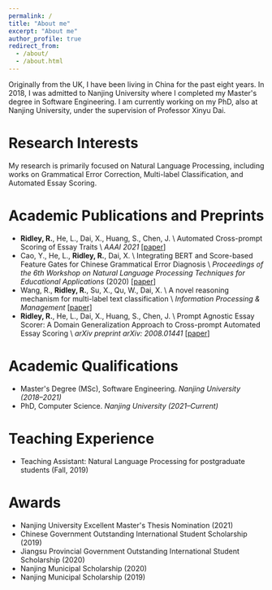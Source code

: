 ```yaml
---
permalink: /
title: "About me"
excerpt: "About me"
author_profile: true
redirect_from: 
  - /about/
  - /about.html
---
```


Originally from the UK, I have been living in China for the past eight years. In 2018, I was admitted to Nanjing University where I completed my Master's degree in Software Engineering. I am currently working on my PhD, also at Nanjing University, under the supervision of Professor Xinyu Dai.

Research Interests
======

My research is primarily focused on Natural Language Processing, including works on Grammatical Error Correction, Multi-label Classification, and Automated Essay Scoring.

Academic Publications and Preprints
======
* **Ridley, R.**, He, L., Dai, X., Huang, S., Chen, J. \\
Automated Cross-prompt Scoring of Essay Traits \\
*AAAI 2021* [[paper](https://ojs.aaai.org/index.php/AAAI/article/view/17620)]
* Cao, Y., He, L., **Ridley, R.**, Dai, X. \\
Integrating BERT and Score-based Feature Gates for Chinese Grammatical Error Diagnosis \\
*Proceedings of the 6th Workshop on Natural Language Processing Techniques for Educational Applications* (2020) [[paper](https://www.aclweb.org/anthology/2020.nlptea-1.7/)]
* Wang, R., **Ridley, R.**, Su, X., Qu, W., Dai, X. \\
A novel reasoning mechanism for multi-label text classification \\
*Information Processing & Management* [[paper](https://www.sciencedirect.com/science/article/pii/S0306457320309341)]
* **Ridley, R.**, He, L., Dai, X., Huang, S., Chen, J. \\
Prompt Agnostic Essay Scorer: A Domain Generalization Approach to Cross-prompt Automated Essay Scoring \\
*arXiv preprint arXiv: 2008.01441* [[paper](https://arxiv.org/abs/2008.01441v1)]

Academic Qualifications
======
* Master's Degree (MSc), Software Engineering. *Nanjing University (2018–2021)*
* PhD, Computer Science. *Nanjing University (2021–Current)*

Teaching Experience
======
* Teaching Assistant: Natural Language Processing for postgraduate students (Fall, 2019)

Awards
======
* Nanjing University Excellent Master's Thesis Nomination (2021)
* Chinese Government Outstanding International Student Scholarship (2019)
* Jiangsu Provincial Government Outstanding International Student Scholarship (2020)
* Nanjing Municipal Scholarship (2020)
* Nanjing Municipal Scholarship (2019)
